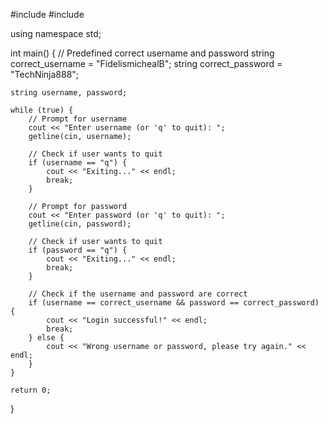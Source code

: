 #include <iostream>
#include <string>

using namespace std;

int main() {
    // Predefined correct username and password
    string correct_username = "FidelismichealB";
    string correct_password = "TechNinja888";

    string username, password;

    while (true) {
        // Prompt for username
        cout << "Enter username (or 'q' to quit): ";
        getline(cin, username);

        // Check if user wants to quit
        if (username == "q") {
            cout << "Exiting..." << endl;
            break;
        }

        // Prompt for password
        cout << "Enter password (or 'q' to quit): ";
        getline(cin, password);

        // Check if user wants to quit
        if (password == "q") {
            cout << "Exiting..." << endl;
            break;
        }

        // Check if the username and password are correct
        if (username == correct_username && password == correct_password) {
            cout << "Login successful!" << endl;
            break;
        } else {
            cout << "Wrong username or password, please try again." << endl;
        }
    }

    return 0;
}
